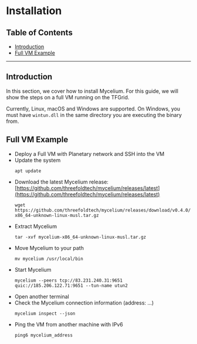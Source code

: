 
<h1>Installation</h1>

<h2>Table of Contents</h2>

- [Introduction](#introduction)
- [Full VM Example](#full-vm-example)

***

## Introduction

In this section, we cover how to install Mycelium. For this guide, we will show the steps on a full VM running on the TFGrid.

Currently, Linux, macOS and Windows are supported. On Windows, you must have `wintun.dll` in the same directory you are executing the binary from.

## Full VM Example

- Deploy a Full VM with Planetary network and SSH into the VM
- Update the system
    ```
    apt update
    ```
- Download the latest Mycelium release: [https://github.com/threefoldtech/mycelium/releases/latest](https://github.com/threefoldtech/mycelium/releases/latest)
    ``` 
    wget https://github.com/threefoldtech/mycelium/releases/download/v0.4.0/mycelium-x86_64-unknown-linux-musl.tar.gz
    ```
- Extract Mycelium
    ``` 
    tar -xvf mycelium-x86_64-unknown-linux-musl.tar.gz
    ```
- Move Mycelium to your path
    ``` 
    mv mycelium /usr/local/bin
    ```
- Start Mycelium
    ``` 
    mycelium --peers tcp://83.231.240.31:9651 quic://185.206.122.71:9651 --tun-name utun2
    ```
- Open another terminal
- Check the Mycelium connection information (address: ...)
    ``` 
    mycelium inspect --json
    ```
- Ping the VM from another machine with IPv6
    ``` 
    ping6 mycelium_address
    ```